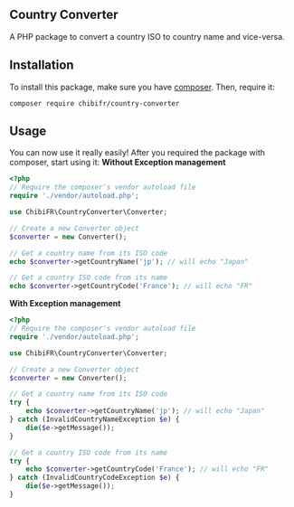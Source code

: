 ## Country Converter

A PHP package to convert a country ISO to country name and vice-versa.

## Installation

To install this package, make sure you have [composer](https://getcomposer.org/).
Then, require it:
```
composer require chibifr/country-converter
```

## Usage

You can now use it really easily! After you required the package with composer, start using it:
**Without Exception management**
```php
<?php
// Require the composer's vendor autoload file
require './vendor/autoload.php';

use ChibiFR\CountryConverter\Converter;

// Create a new Converter object
$converter = new Converter();

// Get a country name from its ISO code
echo $converter->getCountryName('jp'); // will echo "Japan"

// Get a country ISO code from its name
echo $converter->getCountryCode('France'); // will echo "FR"
```

**With Exception management**
```php
<?php
// Require the composer's vendor autoload file
require './vendor/autoload.php';

use ChibiFR\CountryConverter\Converter;

// Create a new Converter object
$converter = new Converter();

// Get a country name from its ISO code
try {
    echo $converter->getCountryName('jp'); // will echo "Japan"
} catch (InvalidCountryNameException $e) {
    die($e->getMessage());
}

// Get a country ISO code from its name
try {
    echo $converter->getCountryCode('France'); // will echo "FR"
} catch (InvalidCountryCodeException $e) {
    die($e->getMessage());
}
```
